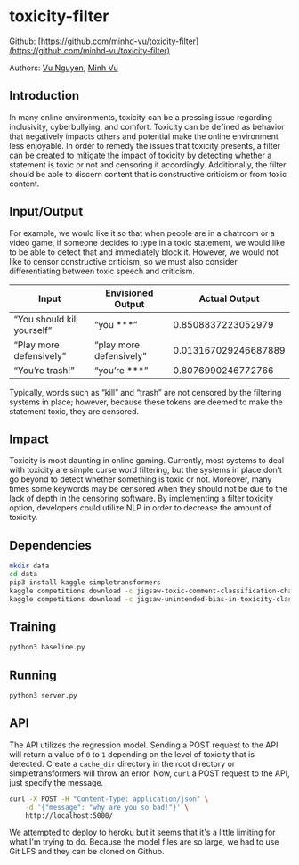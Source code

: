 # toxicity-filter

Github: [https://github.com/minhd-vu/toxicity-filter](https://github.com/minhd-vu/toxicity-filter)

Authors: [Vu Nguyen](https://github.com/vnguyen3950), [Minh Vu](https://github.com/minhd-vu)


## Introduction

In many online environments, toxicity can be a pressing issue regarding inclusivity, cyberbullying, and comfort. Toxicity can be defined as behavior that negatively impacts others and potential make the online environment less enjoyable. In order to remedy the issues that toxicity presents, a filter can be created to mitigate the impact of toxicity by detecting whether a statement is toxic or not and censoring it accordingly. Additionally, the filter should be able to discern content that is constructive criticism or from toxic content.

## Input/Output

For example, we would like it so that when people are in a chatroom or a video game, if someone decides to type in a toxic statement, we would like to be able to detect that and immediately block it. However, we would not like to censor constructive criticism, so we must also consider differentiating between toxic speech and criticism.

| Input                      | Envisioned Output       | Actual Output        |
| -------------------------- | ----------------------- | -------------------- |
| “You should kill yourself” | “you ***”               | 0.8508837223052979   |
| “Play more defensively”    | “play more defensively” | 0.013167029246687889 |
| “You’re trash!”            | “you’re ***”            | 0.8076990246772766   |

Typically, words such as “kill” and “trash” are not censored by the filtering systems in place; however, because these tokens are deemed to make the statement toxic, they are censored.

## Impact

Toxicity is most daunting in online gaming. Currently, most systems to deal with toxicity are simple curse word filtering, but the systems in place don’t go beyond to detect whether something is toxic or not. Moreover, many times some keywords may be censored when they should not be due to the lack of depth in the censoring software. By implementing a filter toxicity option, developers could utilize NLP in order to decrease the amount of toxicity.

## Dependencies
```sh
mkdir data
cd data
pip3 install kaggle simpletransformers
kaggle competitions download -c jigsaw-toxic-comment-classification-challenge
kaggle competitions download -c jigsaw-unintended-bias-in-toxicity-classification
```

## Training
```sh
python3 baseline.py
```

## Running
```sh
python3 server.py
```

## API

The API utilizes the regression model.
Sending a POST request to the API will return a value of `0` to `1` depending on the level of toxicity that is detected.
Create a `cache_dir` directory in the root directory or simpletransformers will throw an error.
Now, `curl` a POST request to the API, just specify the message.

```sh
curl -X POST -H "Content-Type: application/json" \
    -d '{"message": "why are you so bad!"}' \
    http://localhost:5000/
```

We attempted to deploy to heroku but it seems that it's a little limiting for what I'm trying to do. Because the model files are so large, we had to use Git LFS and they can be cloned on Github.